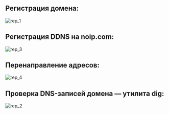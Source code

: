 ## Регистрация домена:


![rep_1](https://github.com/Andymarch83/Distributed-systems-and-networks/assets/122732408/dc6f649f-ede6-47fa-a848-bfb270313178)


## Регистрация DDNS на noip.com:


![rep_3](https://github.com/Andymarch83/Distributed-systems-and-networks/assets/122732408/01415f57-ee11-4ee6-8eea-1172ee8ff45a)


## Перенаправление адресов:


![rep_4](https://github.com/Andymarch83/Distributed-systems-and-networks/assets/122732408/a7500199-dd05-47fb-9127-f62895f86c56)


## Проверка DNS-записей домена — утилита dig:


![rep_2](https://github.com/Andymarch83/Distributed-systems-and-networks/assets/122732408/17659157-98b3-48c4-adc5-56d18c4b60f7)

